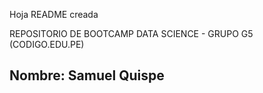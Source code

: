 Hoja README creada

REPOSITORIO DE BOOTCAMP DATA SCIENCE - GRUPO G5 (CODIGO.EDU.PE)

## Nombre:  Samuel Quispe

